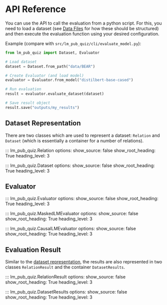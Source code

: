 # API Reference

You can use the API to call the evaluation from a python script.
For this, you need to load a dataset (see [Data Files](data_files.md) for how these should be structured)
and then execute the evaluation function using your desired configuration.

Example (compare with `src/lm_pub_quiz/cli/evaluate_model.py`):

``` python
from lm_pub_quiz import Dataset, Evaluator

# Load dataset
dataset = Dataset.from_path("data/BEAR")

# Create Evaluator (and load model)
evaluator = Evaluator.from_model("distilbert-base-cased")

# Run evaluation
result = evaluator.evaluate_dataset(dataset)

# Save result object
result.save("outputs/my_results")
```


## Dataset Representation

There are two classes which are used to represent a dataset: `Relation` and `Dataset` (which is essentially a container for a number of relations).

::: lm_pub_quiz.Relation
    options:
        show_source: false
        show_root_heading: True
        heading_level: 3

::: lm_pub_quiz.Dataset
    options:
        show_source: false
        show_root_heading: True
        heading_level: 3


## Evaluator

::: lm_pub_quiz.Evaluator
    options:
        show_source: false
        show_root_heading: True
        heading_level: 3

::: lm_pub_quiz.MaskedLMEvaluator
    options:
        show_source: false
        show_root_heading: True
        heading_level: 3

::: lm_pub_quiz.CausalLMEvaluator
    options:
        show_source: false
        show_root_heading: True
        heading_level: 3


## Evaluation Result

Similar to the [dataset representation](#dataset-representation), the results are also represented in two classes `RelationResult` and the container `DatasetResults`.

::: lm_pub_quiz.RelationResult
    options:
        show_source: false
        show_root_heading: True
        heading_level: 3

::: lm_pub_quiz.DatasetResults
    options:
        show_source: false
        show_root_heading: True
        heading_level: 3

